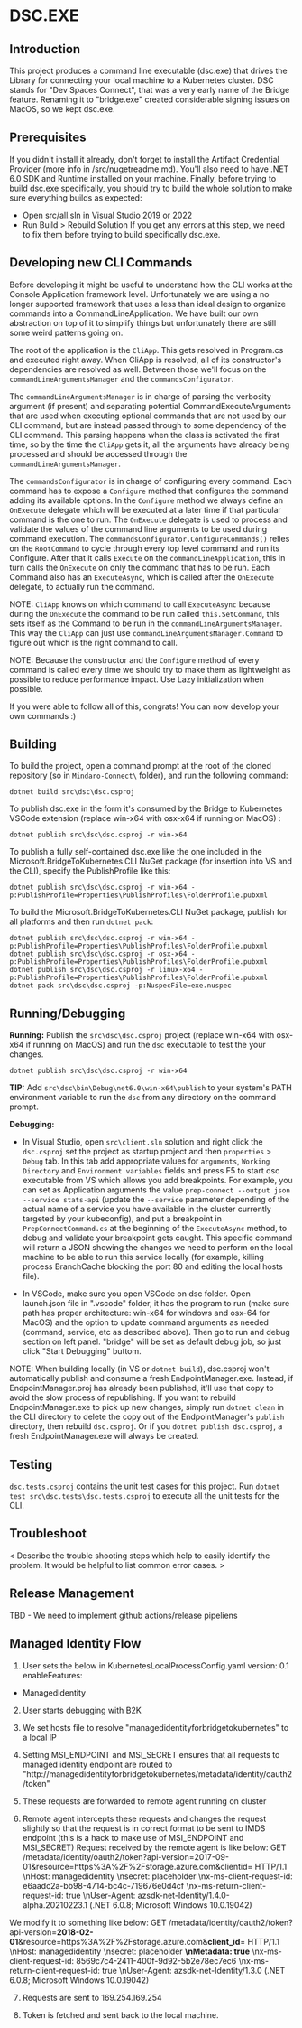 # DSC.EXE

 Introduction
 ------------
 This project produces a command line executable (dsc.exe) that drives the Library for connecting your local machine to a Kubernetes cluster.
 DSC stands for "Dev Spaces Connect", that was a very early name of the Bridge feature. Renaming it to "bridge.exe" created considerable signing issues on MacOS, so we kept dsc.exe.

Prerequisites
-------------
If you didn't install it already, don't forget to install the Artifact Credential Provider (more info in /src/nugetreadme.md).
You'll also need to have .NET 6.0 SDK and Runtime installed on your machine.
Finally, before trying to build dsc.exe specifically, you should try to build the whole solution to make sure everything builds as expected:
- Open src/all.sln in Visual Studio 2019 or 2022
- Run Build > Rebuild Solution
If you get any errors at this step, we need to fix them before trying to build specifically dsc.exe.

 Developing new CLI Commands
----------------------------
Before developing it might be useful to understand how the CLI works at the Console Application framework level.
Unfortunately we are using a no longer supported framework that uses a less than ideal design to organize commands into a CommandLineApplication. We have built our own abstraction on top of it to simplify things but unfortunately there are still some weird patterns going on.

The root of the application is the `CliApp`. This gets resolved in Program.cs and executed right away.
When CliApp is resolved, all of its constructor's dependencies are resolved as well. Between those we'll focus on the `commandLineArgumentsManager` and the `commandsConfigurator`.

The `commandLineArgumentsManager` is in charge of parsing the verbosity argument (if present) and separating potential CommandExecuteArguments that are used when executing optional commands that are not used by our CLI command, but are instead passed through to some dependency of the CLI command. This parsing happens when the class is activated the first time, so by the time the `CliApp` gets it, all the arguments have already being processed and should be accessed through the `commandLineArgumentsManager`.

The `commandsConfigurator` is in charge of configuring every command.
Each command has to expose a `Configure` method that configures the command adding its available options. In the `Configure` method we always define an `OnExecute` delegate which will be executed at a later time if that particular command is the one to run. The `OnExecute` delegate is used to process and validate the values of the command line arguments to be used during command execution.
The `commandsConfigurator.ConfigureCommands()` relies on the `RootCommand` to cycle through every top level command and run its Configure. After that it calls `Execute` on the `commandLineApplication`, this in turn calls the `OnExecute` on only the command that has to be run.
Each Command also has an `ExecuteAsync`, which is called after the `OnExecute` delegate, to actually run the command.

NOTE: `CliApp` knows on which command to call `ExecuteAsync` because during the `OnExecute` the command to be run called `this.SetCommand`, this sets itself as the Command to be run in the `commandLineArgumentsManager`. This way the `CliApp` can just use `commandLineArgumentsManager.Command` to figure out which is the right command to call.

NOTE: Because the constructor and the `Configure` method of every command is called every time we should try to make them as lightweight as possible to reduce performance impact. Use Lazy initialization when possible.

If you were able to follow all of this, congrats! You can now develop your own commands :)

Building
--------
 To build the project, open a command prompt at the root of the cloned repository (so in `Mindaro-Connect\` folder), and run the following command:  
```
dotnet build src\dsc\dsc.csproj
```

To publish dsc.exe in the form it's consumed by the Bridge to Kubernetes VSCode extension (replace win-x64 with osx-x64 if running on MacOS) : 
```
dotnet publish src\dsc\dsc.csproj -r win-x64
```

To publish a fully self-contained dsc.exe like the one included in the Microsoft.BridgeToKubernetes.CLI NuGet package (for insertion into VS and the CLI), specify the PublishProfile like this:
```
dotnet publish src\dsc\dsc.csproj -r win-x64 -p:PublishProfile=Properties\PublishProfiles\FolderProfile.pubxml
```

To build the Microsoft.BridgeToKubernetes.CLI NuGet package, publish for all platforms and then run `dotnet pack`:
```
dotnet publish src\dsc\dsc.csproj -r win-x64 -p:PublishProfile=Properties\PublishProfiles\FolderProfile.pubxml
dotnet publish src\dsc\dsc.csproj -r osx-x64 -p:PublishProfile=Properties\PublishProfiles\FolderProfile.pubxml
dotnet publish src\dsc\dsc.csproj -r linux-x64 -p:PublishProfile=Properties\PublishProfiles\FolderProfile.pubxml
dotnet pack src\dsc\dsc.csproj -p:NuspecFile=exe.nuspec
```
Running/Debugging
-----------------
**Running:** Publish the `src\dsc\dsc.csproj` project (replace win-x64 with osx-x64 if running on MacOS) and run the `dsc` executable to test the your changes.  
```
dotnet publish src\dsc\dsc.csproj -r win-x64
```
 
**TIP:** Add `src\dsc\bin\Debug\net6.0\win-x64\publish` to your system's PATH environment variable to run the `dsc` from any directory on the command prompt.  

**Debugging:** 

- In Visual Studio, open `src\client.sln` solution and right click the `dsc.csproj` set the project as startup project and then `properties` > `Debug` tab. In this tab add appropriate values for `arguments`, `Working Directory` and `Environment variables` fields and press F5 to start dsc executable from VS which allows you add breakpoints.
For example, you can set as Application arguments the value `prep-connect --output json --service stats-api` (update the `--service` parameter depending of the actual name of a service you have available in the cluster currently targeted by your kubeconfig), and put a breakpoint in `PrepConnectCommand.cs` at the beginning of the `ExecuteAsync` method, to debug and validate your breakpoint gets caught. This specific command will return a JSON showing the changes we need to perform on the local machine to be able to run this service locally (for example, killing process BranchCache blocking the port 80 and editing the local hosts file).

- In VSCode, make sure you open VSCode on dsc folder. Open launch.json file in ".vscode" folder, it has the program to run (make sure path has proper architecture: win-x64 for windows and osx-64 for MacOS) and the option to update command arguments as needed (command, service, etc as described above). Then go to run and debug section on left panel. "bridge" will be set as default debug job, so just click "Start Debugging" buttom.  

NOTE: When building locally (in VS or `dotnet build`), dsc.csproj won't automatically publish and consume a fresh EndpointManager.exe. Instead, if EndpointManager.proj has already been published, it'll use that copy to avoid the slow process of republishing. If you want to rebuild EndpointManager.exe to pick up new changes, simply run `dotnet clean` in the CLI directory to delete the copy out of the EndpointManager's `publish` directory, then rebuild `dsc.csproj`. Or if you `dotnet publish dsc.csproj`, a fresh EndpointManager.exe will always be created.

Testing
-------
`dsc.tests.csproj` contains the unit test cases for this project.
Run `dotnet test src\dsc.tests\dsc.tests.csproj` to execute all the unit tests for the CLI.

Troubleshoot
------------
< Describe the trouble shooting steps which help to easily identify the problem. It would be helpful to list common error cases. >

Release Management
------------------
TBD - We need to implement github actions/release pipeliens

Managed Identity Flow
---------------------
1. User sets the below in KubernetesLocalProcessConfig.yaml
version: 0.1
enableFeatures:
  - ManagedIdentity

2. User starts debugging with B2K

3. We set hosts file to resolve "managedidentityforbridgetokubernetes" to a local IP

4. Setting MSI_ENDPOINT and MSI_SECRET ensures that all requests to managed identity endpoint are routed to "http://managedidentityforbridgetokubernetes/metadata/identity/oauth2/token"

5. These requests are forwarded to remote agent running on cluster

6. Remote agent intercepts these requests and changes the request slightly so that the request is in correct format to be sent to IMDS endpoint (this is a hack to make use of MSI_ENDPOINT and MSI_SECRET)
Request received by the remote agent is like below:
GET /metadata/identity/oauth2/token?api-version=2017-09-01&resource=https%3A%2F%2Fstorage.azure.com&clientid=<guid> HTTP/1.1
    \nHost: managedidentity
    \nsecret: placeholder
    \nx-ms-client-request-id: e6aadc2a-bb98-4714-bc4c-719676e0d4cf
    \nx-ms-return-client-request-id: true
    \nUser-Agent: azsdk-net-Identity/1.4.0-alpha.20210223.1 (.NET 6.0.8; Microsoft Windows 10.0.19042)
    
We modify it to something like below:
GET /metadata/identity/oauth2/token?api-version=**2018-02-01**&resource=https%3A%2F%2Fstorage.azure.com&**client_id**=<guid> HTTP/1.1
    \nHost: managedidentity
    \nsecret: placeholder
    **\nMetadata: true**
    \nx-ms-client-request-id: 8569c7c4-2411-400f-9d92-5b2e78ec7ec6
    \nx-ms-return-client-request-id: true
    \nUser-Agent: azsdk-net-Identity/1.3.0 (.NET 6.0.8; Microsoft Windows 10.0.19042)

7. Requests are sent to 169.254.169.254

9. Token is fetched and sent back to the local machine.
